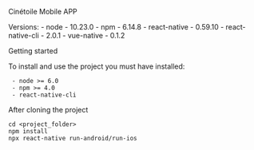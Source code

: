 Cinétoile Mobile APP

Versions:
    - node - 10.23.0
    - npm - 6.14.8
    - react-native - 0.59.10
    - react-native-cli - 2.0.1
    - vue-native - 0.1.2


Getting started

To install and use the project you must have installed:

     - node >= 6.0
     - npm >= 4.0
     - react-native-cli


After cloning the project

    cd <project_folder>
    npm install
    npx react-native run-android/run-ios